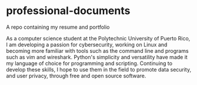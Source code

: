 # professional-documents
A repo containing my resume and portfolio

As a computer science student at the Polytechnic University of Puerto Rico, I am developing a passion for cybersecurity, 
working on Linux and becoming more familiar with tools such as the command line and programs such as vim and wireshark. 
Python's simplicity and versatility have made it my language of choice for programming and scripting. Continuing to develop 
these skills, I hope to use them in the field to promote data security, and user privacy, through free and open source software.
